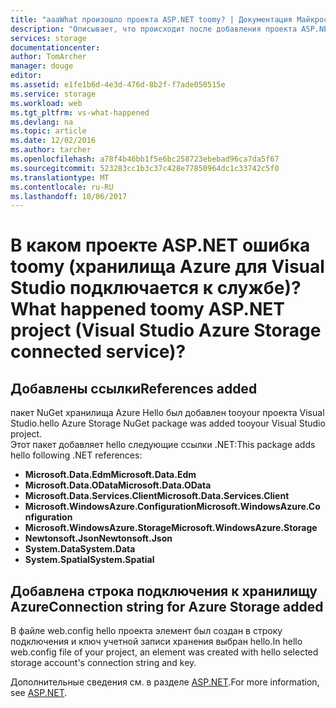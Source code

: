 ```yaml
---
title: "aaaWhat произошло проекта ASP.NET toomy? | Документация Майкрософт"
description: "Описывает, что происходит после добавления проекта ASP.NET tooa хранилища Azure, с помощью Visual Studio подключенные службы"
services: storage
documentationcenter: 
author: TomArcher
manager: douge
editor: 
ms.assetid: e1fe1b6d-4e3d-476d-8b2f-f7ade050515e
ms.service: storage
ms.workload: web
ms.tgt_pltfrm: vs-what-happened
ms.devlang: na
ms.topic: article
ms.date: 12/02/2016
ms.author: tarcher
ms.openlocfilehash: a78f4b46bb1f5e6bc258723ebebad96ca7da5f67
ms.sourcegitcommit: 523283cc1b3c37c428e77850964dc1c33742c5f0
ms.translationtype: MT
ms.contentlocale: ru-RU
ms.lasthandoff: 10/06/2017
---
```

# <a name="what-happened-toomy-aspnet-project-visual-studio-azure-storage-connected-service"></a><span data-ttu-id="348c6-104">В каком проекте ASP.NET ошибка toomy (хранилища Azure для Visual Studio подключается к службе)?</span><span class="sxs-lookup"><span data-stu-id="348c6-104">What happened toomy ASP.NET project (Visual Studio Azure Storage connected service)?</span></span>
## <a name="references-added"></a><span data-ttu-id="348c6-105">Добавлены ссылки</span><span class="sxs-lookup"><span data-stu-id="348c6-105">References added</span></span>
<span data-ttu-id="348c6-106">пакет NuGet хранилища Azure Hello был добавлен tooyour проекта Visual Studio.</span><span class="sxs-lookup"><span data-stu-id="348c6-106">hello Azure Storage NuGet package was added tooyour Visual Studio project.</span></span>  
<span data-ttu-id="348c6-107">Этот пакет добавляет hello следующие ссылки .NET:</span><span class="sxs-lookup"><span data-stu-id="348c6-107">This package adds hello following .NET references:</span></span>

* <span data-ttu-id="348c6-108">**Microsoft.Data.Edm**</span><span class="sxs-lookup"><span data-stu-id="348c6-108">**Microsoft.Data.Edm**</span></span>
* <span data-ttu-id="348c6-109">**Microsoft.Data.OData**</span><span class="sxs-lookup"><span data-stu-id="348c6-109">**Microsoft.Data.OData**</span></span>
* <span data-ttu-id="348c6-110">**Microsoft.Data.Services.Client**</span><span class="sxs-lookup"><span data-stu-id="348c6-110">**Microsoft.Data.Services.Client**</span></span>
* <span data-ttu-id="348c6-111">**Microsoft.WindowsAzure.Configuration**</span><span class="sxs-lookup"><span data-stu-id="348c6-111">**Microsoft.WindowsAzure.Configuration**</span></span>
* <span data-ttu-id="348c6-112">**Microsoft.WindowsAzure.Storage**</span><span class="sxs-lookup"><span data-stu-id="348c6-112">**Microsoft.WindowsAzure.Storage**</span></span>
* <span data-ttu-id="348c6-113">**Newtonsoft.Json**</span><span class="sxs-lookup"><span data-stu-id="348c6-113">**Newtonsoft.Json**</span></span>
* <span data-ttu-id="348c6-114">**System.Data**</span><span class="sxs-lookup"><span data-stu-id="348c6-114">**System.Data**</span></span>
* <span data-ttu-id="348c6-115">**System.Spatial**</span><span class="sxs-lookup"><span data-stu-id="348c6-115">**System.Spatial**</span></span>

## <a name="connection-string-for-azure-storage-added"></a><span data-ttu-id="348c6-116">Добавлена строка подключения к хранилищу Azure</span><span class="sxs-lookup"><span data-stu-id="348c6-116">Connection string for Azure Storage added</span></span>
<span data-ttu-id="348c6-117">В файле web.config hello проекта элемент был создан в строку подключения и ключ учетной записи хранения выбран hello.</span><span class="sxs-lookup"><span data-stu-id="348c6-117">In hello web.config file of your project, an element was created with hello selected storage account's connection string and key.</span></span>

<span data-ttu-id="348c6-118">Дополнительные сведения см. в разделе [ASP.NET](http://www.asp.net).</span><span class="sxs-lookup"><span data-stu-id="348c6-118">For more information, see [ASP.NET](http://www.asp.net).</span></span>

